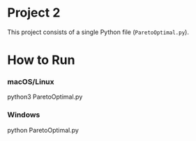 # Project 2
This project consists of a single Python file (`ParetoOptimal.py`).

# How to Run
### macOS/Linux
python3 ParetoOptimal.py

### Windows
python ParetoOptimal.py
